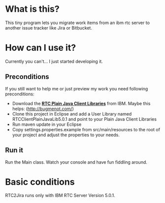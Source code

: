 # What is this?

This tiny program lets you migrate work items from an ibm rtc server to another issue tracker like Jira or Bitbucket.

# How can I use it?

Currently you can't... I just started developing it.

## Preconditions

If you still want to help me or just preview my work you need following preconditions:

*  Download the **[RTC Plain Java Client Libraries](https://jazz.net/downloads/rational-team-concert/releases/5.0.1?p=allDownloads)** from IBM. Maybe this helps: (http://bugmenot.com/)
*  Clone this project in Eclipse and add a User Library named RTCClientPlainJavaLib5.0.1 and point to your Plain Java Client Libraries
*  Run maven update in your Eclipse
*  Copy settings.properties.example from src/main/resources to the root of your project and adjust the properties to your needs.

## Run it

Run the Main class. Watch your console and have fun fiddling around. 

# Basic conditions

RTC2Jira runs only with IBM RTC Server Version 5.0.1.